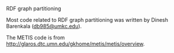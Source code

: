 RDF graph partitioning

Most code related to RDF graph partitioning was written by Dinesh Barenkala (db985@umkc.edu).

The METIS code is from http://glaros.dtc.umn.edu/gkhome/metis/metis/overview.
